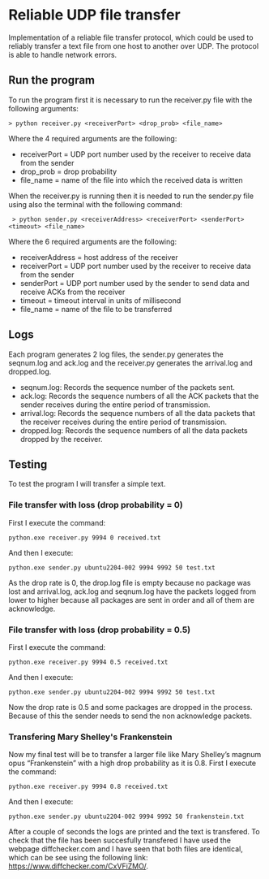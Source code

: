 # Reliable UDP file transfer

Implementation of a reliable file transfer protocol, which could be used to
reliably transfer a text file from one host to another over UDP. The protocol is able to handle network errors.

## Run the program
To run the program first it is necessary to run the receiver.py file with the following arguments:
```console
> python receiver.py <receiverPort> <drop_prob> <file_name>
```
Where the 4 required arguments are the following:
 - receiverPort = UDP port number used by the receiver to receive data from the sender
 - drop_prob = drop probability
 - file_name = name of the file into which the received data is written

When the receiver.py is running then it is needed to run the sender.py file using also the terminal with the following command:
```console
 > python sender.py <receiverAddress> <receiverPort> <senderPort> <timeout> <file_name>
```
Where the 6 required arguments are the following:
 - receiverAddress = host address of the receiver
 - receiverPort = UDP port number used by the receiver to receive data from the sender
 - senderPort = UDP port number used by the sender to send data and receive ACKs from the receiver
 - timeout = timeout interval in units of millisecond
 - file_name = name of the file to be transferred

## Logs
Each program generates 2 log files, the sender.py generates the seqnum.log and ack.log and the receiver.py generates the arrival.log and dropped.log.

- seqnum.log: Records the sequence number of the packets sent.
- ack.log: Records the sequence numbers of all the ACK packets that the sender receives during the entire period of transmission.
- arrival.log: Records the sequence numbers of all the data packets that the receiver receives during the entire period of transmission.
- dropped.log: Records the sequence numbers of all the data packets dropped by the receiver.

## Testing
To test the program I will transfer a simple text.

### File transfer with loss (drop probability = 0)
First I execute the command:
```console
python.exe receiver.py 9994 0 received.txt 
```
And then I execute:
```console
python.exe sender.py ubuntu2204-002 9994 9992 50 test.txt
```
As the drop rate is 0, the drop.log file is empty because no package was lost and arrival.log, ack.log and seqnum.log have the packets logged from lower to higher because all packages are sent in order and all of them are acknowledge.

### File transfer with loss (drop probability = 0.5)
First I execute the command:
```console
python.exe receiver.py 9994 0.5 received.txt 
```
And then I execute:
```console
python.exe sender.py ubuntu2204-002 9994 9992 50 test.txt
```
Now the drop rate is 0.5 and some packages are dropped in the process. Because of this the sender needs to send the non acknowledge packets.

### Transfering Mary Shelley's Frankenstein
Now my final test will be to transfer a larger file like Mary Shelley’s magnum opus “Frankenstein” with a high drop probability as it is 0.8.
First I execute the command:
```console
python.exe receiver.py 9994 0.8 received.txt 
```
And then I execute:
```console
python.exe sender.py ubuntu2204-002 9994 9992 50 frankenstein.txt
```
After a couple of seconds the logs are printed and the text is transfered. To check that the file has been succesfully transfered I have used the webpage diffchecker.com and I have seen that both files are identical, which can be see using the following link: https://www.diffchecker.com/CxVFiZMO/.
